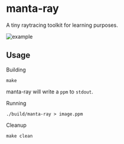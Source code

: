 # manta-ray

A tiny raytracing toolkit for learning purposes.

![example](https://raw.githubusercontent.com/sbuggay/manta-ray/master/demo/error#3.png)

## Usage

Building
```
make
```

manta-ray will write a `ppm` to `stdout`. 

Running
```
./build/manta-ray > image.ppm
```

Cleanup
```
make clean
```